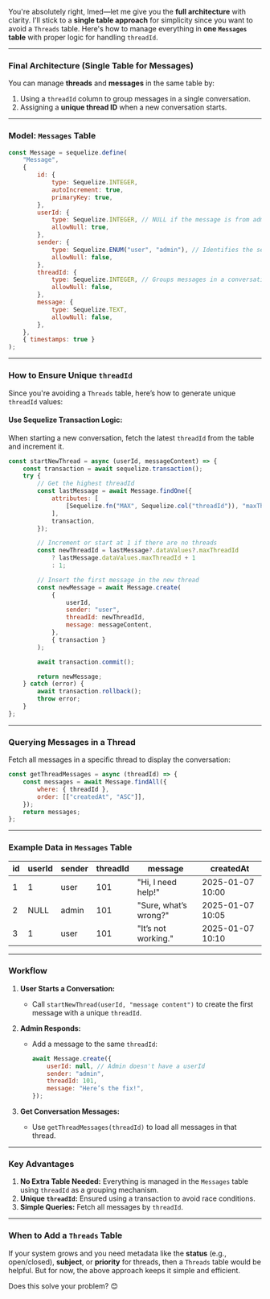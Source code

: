 You're absolutely right, Imed—let me give you the **full architecture** with clarity. I'll stick to a **single table approach** for simplicity since you want to avoid a `Threads` table. Here's how to manage everything in **one `Messages` table** with proper logic for handling `threadId`.

---

### Final Architecture (Single Table for Messages)

You can manage **threads** and **messages** in the same table by:

1. Using a `threadId` column to group messages in a single conversation.
2. Assigning a **unique thread ID** when a new conversation starts.

---

### Model: `Messages` Table

```javascript
const Message = sequelize.define(
    "Message",
    {
        id: {
            type: Sequelize.INTEGER,
            autoIncrement: true,
            primaryKey: true,
        },
        userId: {
            type: Sequelize.INTEGER, // NULL if the message is from admin
            allowNull: true,
        },
        sender: {
            type: Sequelize.ENUM("user", "admin"), // Identifies the sender
            allowNull: false,
        },
        threadId: {
            type: Sequelize.INTEGER, // Groups messages in a conversation
            allowNull: false,
        },
        message: {
            type: Sequelize.TEXT,
            allowNull: false,
        },
    },
    { timestamps: true }
);
```

---

### How to Ensure Unique `threadId`

Since you're avoiding a `Threads` table, here’s how to generate unique `threadId` values:

#### Use Sequelize Transaction Logic:

When starting a new conversation, fetch the latest `threadId` from the table and increment it.

```javascript
const startNewThread = async (userId, messageContent) => {
    const transaction = await sequelize.transaction();
    try {
        // Get the highest threadId
        const lastMessage = await Message.findOne({
            attributes: [
                [Sequelize.fn("MAX", Sequelize.col("threadId")), "maxThreadId"],
            ],
            transaction,
        });

        // Increment or start at 1 if there are no threads
        const newThreadId = lastMessage?.dataValues?.maxThreadId
            ? lastMessage.dataValues.maxThreadId + 1
            : 1;

        // Insert the first message in the new thread
        const newMessage = await Message.create(
            {
                userId,
                sender: "user",
                threadId: newThreadId,
                message: messageContent,
            },
            { transaction }
        );

        await transaction.commit();

        return newMessage;
    } catch (error) {
        await transaction.rollback();
        throw error;
    }
};
```

---

### Querying Messages in a Thread

Fetch all messages in a specific thread to display the conversation:

```javascript
const getThreadMessages = async (threadId) => {
    const messages = await Message.findAll({
        where: { threadId },
        order: [["createdAt", "ASC"]],
    });
    return messages;
};
```

---

### Example Data in `Messages` Table

| id  | userId | sender | threadId | message               | createdAt        |
| --- | ------ | ------ | -------- | --------------------- | ---------------- |
| 1   | 1      | user   | 101      | "Hi, I need help!"    | 2025-01-07 10:00 |
| 2   | NULL   | admin  | 101      | "Sure, what’s wrong?" | 2025-01-07 10:05 |
| 3   | 1      | user   | 101      | "It’s not working."   | 2025-01-07 10:10 |

---

### Workflow

1. **User Starts a Conversation:**

    - Call `startNewThread(userId, "message content")` to create the first message with a unique `threadId`.

2. **Admin Responds:**

    - Add a message to the same `threadId`:
        ```javascript
        await Message.create({
            userId: null, // Admin doesn't have a userId
            sender: "admin",
            threadId: 101,
            message: "Here’s the fix!",
        });
        ```

3. **Get Conversation Messages:**
    - Use `getThreadMessages(threadId)` to load all messages in that thread.

---

### Key Advantages

1. **No Extra Table Needed:** Everything is managed in the `Messages` table using `threadId` as a grouping mechanism.
2. **Unique `threadId`:** Ensured using a transaction to avoid race conditions.
3. **Simple Queries:** Fetch all messages by `threadId`.

---

### When to Add a `Threads` Table

If your system grows and you need metadata like the **status** (e.g., open/closed), **subject**, or **priority** for threads, then a `Threads` table would be helpful. But for now, the above approach keeps it simple and efficient.

Does this solve your problem? 😊
